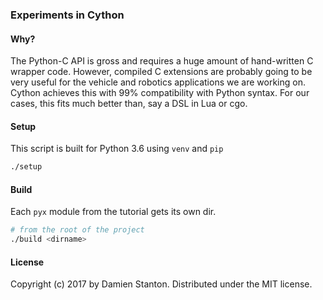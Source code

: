 ### Experiments in Cython

#### Why?

The Python-C API is gross and requires a huge amount of hand-written C wrapper code. However, compiled C extensions are probably going to be very useful for the vehicle and robotics applications we are working on. Cython achieves this with 99% compatibility with Python syntax. For our cases, this fits much better than, say a DSL in Lua or cgo.

#### Setup

This script is built for Python 3.6 using `venv` and `pip`

```sh
./setup
```

#### Build

Each `pyx` module from the tutorial gets its own dir.

```sh
# from the root of the project
./build <dirname>
```


#### License

Copyright (c) 2017 by Damien Stanton. Distributed under the MIT license.

